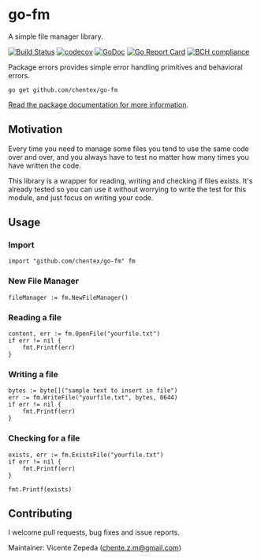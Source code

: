 # go-fm

A simple file manager library.

[![Build Status](https://travis-ci.org/chentex/go-fm.svg)](https://travis-ci.org/chentex/go-fm)
[![codecov](https://codecov.io/gh/chentex/go-fm/branch/master/graph/badge.svg)](https://codecov.io/gh/chentex/go-fm/branch/master)
[![GoDoc](https://godoc.org/github.com/chentex/go-fm?status.svg)](https://godoc.org/github.com/chentex/go-fm)
[![Go Report Card](https://goreportcard.com/badge/github.com/chentex/go-fm)](https://goreportcard.com/report/github.com/chentex/go-fm)
[![BCH compliance](https://bettercodehub.com/edge/badge/chentex/go-fm?branch=master)](https://bettercodehub.com/)

Package errors provides simple error handling primitives and behavioral errors.

`go get github.com/chentex/go-fm`

[Read the package documentation for more information](https://godoc.org/github.com/chentex/go-fm).

## Motivation

Every time you need to manage some files you tend to use the same code over and over, and you always have to test no matter how many times you have written the code.

This library is a wrapper for reading, writing and checking if files exists. It's already tested so you can use it without worrying to write the test for this module, and just focus on writing your code.

## Usage

### Import

`import "github.com/chentex/go-fm" fm`

### New File Manager

```
fileManager := fm.NewFileManager()
```

### Reading a file

```
content, err := fm.OpenFile("yourfile.txt")
if err != nil {
    fmt.Printf(err)
}
```

### Writing a file

```
bytes := byte[]("sample text to insert in file")
err := fm.WriteFile("yourfile.txt", bytes, 0644)
if err != nil {
    fmt.Printf(err)
}
```

### Checking for a file

```
exists, err := fm.ExistsFile("yourfile.txt")
if err != nil {
    fmt.Printf(err)
}

fmt.Printf(exists)
```

## Contributing

I welcome pull requests, bug fixes and issue reports.

Maintainer: Vicente Zepeda (chente.z.m@gmail.com)